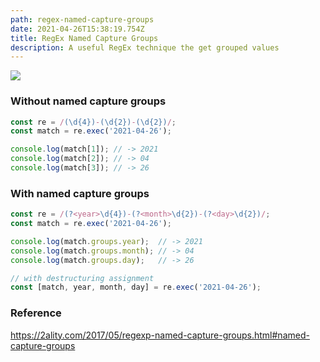 ```yaml
---
path: regex-named-capture-groups
date: 2021-04-26T15:38:19.754Z
title: RegEx Named Capture Groups
description: A useful RegEx technique the get grouped values
---
```

![](https://aws1.discourse-cdn.com/business6/uploads/dynamobim/original/3X/b/3/b3387b3185e237b8f7dea85d750f33d91b697772.jpeg)

### Without named capture groups

```javascript
const re = /(\d{4})-(\d{2})-(\d{2})/;
const match = re.exec('2021-04-26');

console.log(match[1]); // -> 2021
console.log(match[2]); // -> 04
console.log(match[3]); // -> 26

```

### With named capture groups

```javascript
const re = /(?<year>\d{4})-(?<month>\d{2})-(?<day>\d{2})/;
const match = re.exec('2021-04-26');

console.log(match.groups.year);  // -> 2021
console.log(match.groups.month); // -> 04
console.log(match.groups.day);   // -> 26

// with destructuring assignment
const [match, year, month, day] = re.exec('2021-04-26');
```

### Reference

https://2ality.com/2017/05/regexp-named-capture-groups.html#named-capture-groups